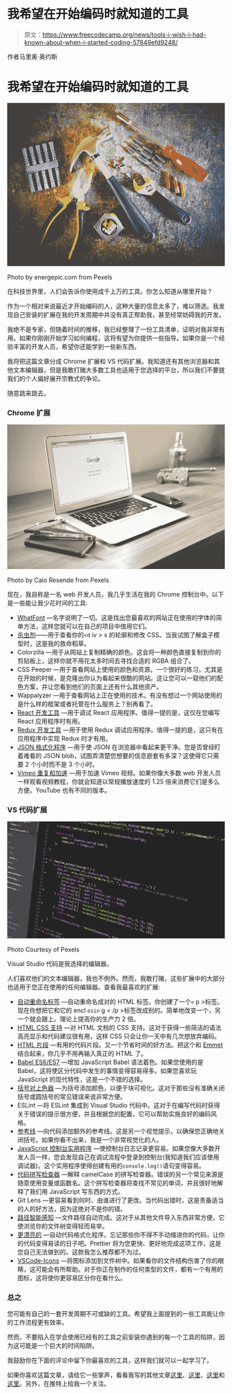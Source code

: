 # 我希望在开始编码时就知道的工具

> 原文：<https://www.freecodecamp.org/news/tools-i-wish-i-had-known-about-when-i-started-coding-57849efd9248/>

作者马里奥·奥约斯

# 我希望在开始编码时就知道的工具

![CNu66tf7M3dXzYdMeo4yoXtRZQwTJf722UDH](img/44f98345d8960f87f350e86fefaa9d4b.png)

Photo by energepic.com from Pexels

在科技世界里，人们会告诉你使用成千上万的工具。你怎么知道从哪里开始？

作为一个相对来说最近才开始编码的人，这种大量的信息太多了，难以筛选。我发现自己安装的扩展在我的开发周期中并没有真正帮助我，甚至经常妨碍我的开发。

我绝不是专家，但随着时间的推移，我已经整理了一份工具清单，证明对我非常有用。如果你刚刚开始学习如何编程，这将有望为你提供一些指导。如果你是一个经验丰富的开发人员，希望你还能学到一些新东西。

我将把这篇文章分成 Chrome 扩展和 VS 代码扩展。我知道还有其他浏览器和其他文本编辑器，但是我敢打赌大多数工具也适用于您选择的平台，所以我们不要就我们的个人偏好展开宗教式的争论。

随意跳来跳去。

### Chrome 扩展

![kNxI-xqtP3DhSiPB0GHdV19e77slYxRLGs19](img/4c4d0777f9874b7ecb1ced263b9abf04.png)

Photo by Caio Resende from Pexels

现在，我自称是一名 web 开发人员，我几乎生活在我的 Chrome 控制台中。以下是一些能让我少花时间的工具:

*   [WhatFont](https://chrome.google.com/webstore/detail/whatfont/jabopobgcpjmedljpbcaablpmlmfcogm?hl=en) —名字说明了一切。这是找出您最喜欢的网站正在使用的字体的简单方法，这样您就可以在自己的项目中借用它们。
*   [杀虫剂](https://chrome.google.com/webstore/detail/pesticide-for-chrome/bblbgcheenepgnnajgfpiicnbbdmmooh?hl=en)——用于查看你的`<d` iv > s 的轮廓和修改 CSS。当我试图了解盒子模型时，这是我的救命稻草。
*   Colorzilla —用于从网站上复制精确的颜色。这会将一种颜色直接复制到你的剪贴板上，这样你就不用花太多时间去寻找合适的 RGBA 组合了。
*   CSS Peeper —用于查看网站上使用的颜色和资源。一个很好的练习，尤其是在开始的时候，是克隆出你认为看起来很酷的网站。这让您可以一窥他们的配色方案，并让您看到他们的页面上还有什么其他资产。
*   Wappalyzer —用于查看网站上正在使用的技术。有没有想过一个网站使用的是什么样的框架或者托管在什么服务上？别再看了。
*   [React 开发工具](https://chrome.google.com/webstore/detail/react-developer-tools/fmkadmapgofadopljbjfkapdkoienihi?hl=en) —用于调试 React 应用程序。值得一提的是，这仅在您编写 React 应用程序时有用。
*   [Redux 开发工具](https://chrome.google.com/webstore/detail/redux-devtools/lmhkpmbekcpmknklioeibfkpmmfibljd?hl=en) —用于使用 Redux 调试应用程序。值得一提的是，这只有在应用程序中实现 Redux 时才有用。
*   [JSON 格式化程序](https://chrome.google.com/webstore/detail/json-formatter/bcjindcccaagfpapjjmafapmmgkkhgoa?hl=en) —用于使 JSON 在浏览器中看起来更干净。您是否曾经盯着难看的 JSON blob，试图弄清楚您想要的信息嵌套有多深？这使得它只需要 2 个小时而不是 3 个小时。
*   [Vimeo 重复和加速](https://chrome.google.com/webstore/detail/vimeo-repeat-speed/noonakfaafcdaagngpjehilgegefdima?hl=en) —用于加速 Vimeo 视频。如果你像大多数 web 开发人员一样观看视频教程，你就会知道以常规播放速度的 1.25 倍来消费它们是多么方便。YouTube 也有不同的版本。

### VS 代码扩展

![nWv5yCVARZsqUeBkgfqge6jUTUxoLacUJOlC](img/00c8d5f15b54713f5d78cd43655328c8.png)

Photo Courtesy of Pexels

Visual Studio 代码是我选择的编辑器。

人们喜欢他们的文本编辑器，我也不例外。然而，我敢打赌，这些扩展中的大部分也适用于您正在使用的任何编辑器。查看我最喜欢的扩展:

*   [自动重命名标签](https://marketplace.visualstudio.com/items?itemName=formulahendry.auto-rename-tag) —自动重命名成对的 HTML 标签。你创建了一个`<` p >标签。现在你想把它和它的 encl `osin` g < /p >标签改成别的。简单地改变一个，另一个就会跟上。理论上提高你的生产力 2 倍。
*   [HTML CSS 支持](https://marketplace.visualstudio.com/items?itemName=ecmel.vscode-html-css) —对 HTML 文档的 CSS 支持。这对于获得一些简洁的语法高亮显示和代码建议很有用，这样 CSS 只会让你一天中有几次想放弃编码。
*   [HTML 片段](https://marketplace.visualstudio.com/items?itemName=abusaidm.html-snippets) —有用的代码片段。又一个节省时间的好方法。把这个和 [Emmet](https://emmet.io/) 结合起来，你几乎不用再输入真正的 HTML 了。
*   [Babel ES6/ES7](https://marketplace.visualstudio.com/items?itemName=dzannotti.vscode-babel-coloring) —增加 JavaScript Babel 语法着色。如果您使用的是 Babel，这将使区分代码中发生的事情变得容易得多。如果您喜欢玩 JavaScript 的现代特性，这是一个不错的选择。
*   [括号对上色器](https://marketplace.visualstudio.com/items?itemName=CoenraadS.bracket-pair-colorizer) —为括号添加颜色，以便于块可视化。这对于那些没有准确关闭括号或圆括号的常见错误来说非常方便。
*   ESLint —将 ESLint 集成到 Visual Studio 代码中。这对于在编写代码时获得关于错误的提示很方便，并且根据您的配置，它可以帮助实施良好的编码风格。
*   [参考线](https://marketplace.visualstudio.com/items?itemName=spywhere.guides) —向代码添加额外的参考线。这是另一个视觉提示，以确保您正确地关闭括号。如果你看不出来，我是一个非常视觉化的人。
*   [JavaScript 控制台实用程序](https://marketplace.visualstudio.com/items?itemName=whtouche.vscode-js-console-utils) —使控制台日志记录更容易。如果您像大多数开发人员一样，您会发现自己在调试流程中登录到控制台(我知道我们应该使用调试器)。这个实用程序使得创建有用的`console.log()`语句变得容易。
*   [代码拼写检查器](https://marketplace.visualstudio.com/items?itemName=streetsidesoftware.code-spell-checker) —解释 camelCase 的拼写检查器。错误的另一个常见来源是随意使用变量或函数名。这个拼写检查器将查找不常见的单词，并且很好地解释了我们用 JavaScript 写东西的方式。
*   Git Lens —更容易看到何时、由谁进行了更改。当代码出错时，这是责备适当的人的好方法，因为这绝对不是你的错。
*   [路径智能感知](https://marketplace.visualstudio.com/items?itemName=christian-kohler.path-intellisense) —文件路径自动完成。这对于从其他文件导入东西非常方便。它使浏览你的文件树变得轻而易举。
*   [更漂亮的](https://marketplace.visualstudio.com/items?itemName=esbenp.prettier-vscode) —自动代码格式化程序。忘记那些你不得不手动缩进你的代码，让你的代码变得易读的日子吧。Prettier 将为您更快、更好地完成这项工作，这是您自己无法做到的。这款我怎么推荐都不为过。
*   [VSCode-Icons](https://marketplace.visualstudio.com/items?itemName=robertohuertasm.vscode-icons) —将图标添加到文件树中。如果看你的文件结构伤害了你的眼睛，这可能会有所帮助。对于你正在制作的任何类型的文件，都有一个有用的图标，这将使你更容易区分你在看什么。

### **总之**

您可能有自己的一套开发周期不可或缺的工具。希望我上面提到的一些工具能让你的工作流程更有效率。

然而，不要陷入在学会使用已经有的工具之前安装你遇到的每一个工具的陷阱，因为这可能是一个巨大的时间陷阱。

我鼓励你在下面的评论中留下你最喜欢的工具，这样我们就可以一起学习了。

如果你喜欢这篇文章，请给它一些掌声，看看我写的其他文章[这里](https://codeburst.io/how-i-cut-my-react-javascript-bundle-size-in-half-with-three-lines-of-code-fe7798ecbd3f)、[这里](https://medium.com/@mariohoyos/a-personal-case-for-gratitude-bff8345b3514)、[这里](https://codeburst.io/my-3-favorite-things-about-the-coding-bootcamp-experience-cd4e1a3fd3dc)和[这里](https://medium.com/@mariohoyos/life-is-too-short-to-be-miserable-and-why-i-left-a-six-figure-job-in-the-search-for-something-327ab84416a9)。另外，在推特上给我一个关注。